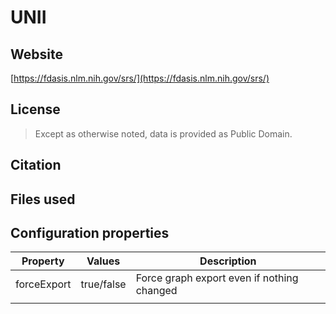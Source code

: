 # UNII



## Website

[https://fdasis.nlm.nih.gov/srs/](https://fdasis.nlm.nih.gov/srs/)

## License

> Except as otherwise noted, data is provided as Public Domain.

## Citation



## Files used



## Configuration properties

| Property       | Values     | Description |
| -------------- | ---------- | ----------- |
| forceExport    | true/false | Force graph export even if nothing changed |
|                |            |             |

